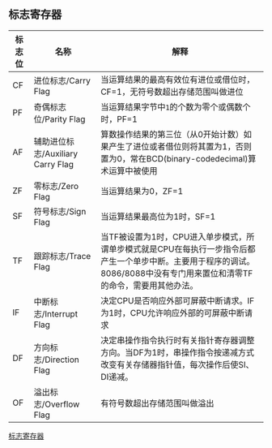 ## 标志寄存器

|标志位|名称|解释|
|--|--|--|
|CF|进位标志/Carry Flag|当运算结果的最高有效位有进位或借位时，CF=1，无符号数超出存储范围叫做进位|
|PF|奇偶标志位/Parity Flag|当运算结果字节中`1`的个数为零个或偶数个时，PF=1|
|AF|辅助进位标志/Auxiliary Carry Flag|算数操作结果的第三位（从0开始计数）如果产生了进位或者借位则将其置为1，否则置为0，常在BCD(binary-codedecimal)算术运算中被使用|
|ZF|零标志/Zero Flag|当运算结果为0，ZF=1|
|SF|符号标志/Sign Flag|当运算结果最高位为1时，SF=1|
|TF|跟踪标志/Trace Flag|当TF被设置为1时，CPU进入单步模式，所谓单步模式就是CPU在每执行一步指令后都产生一个单步中断。主要用于程序的调试。8086/8088中没有专门用来置位和清零TF的命令，需要用其他办法。|
|IF|中断标志/Interrupt Flag|决定CPU是否响应外部可屏蔽中断请求。IF为1时，CPU允许响应外部的可屏蔽中断请求|
|DF|方向标志/Direction Flag|决定串操作指令执行时有关指针寄存器调整方向。当DF为1时，串操作指令按递减方式改变有关存储器指针值，每次操作后使SI、DI递减。|
|OF|溢出标志/Overflow Flag|有符号数超出存储范围叫做溢出|

[标志寄存器](https://web.archive.org/web/20101212091435/http://www.ltivs.ilc.edu.tw/kocp/mpu/m3/m3-1-3.htm)

